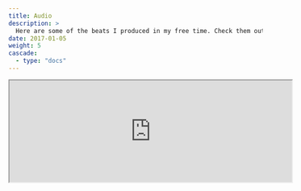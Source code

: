 ```yaml
---
title: Audio
description: >
  Here are some of the beats I produced in my free time. Check them out!
date: 2017-01-05
weight: 5
cascade:
  - type: "docs"
---
```


<iframe width="560" height="202" src="https://www.bandlab.com/embed/?id=2ba66c63-08f6-ee11-aaf0-000d3aa5105b" allowfullscreen></iframe>
